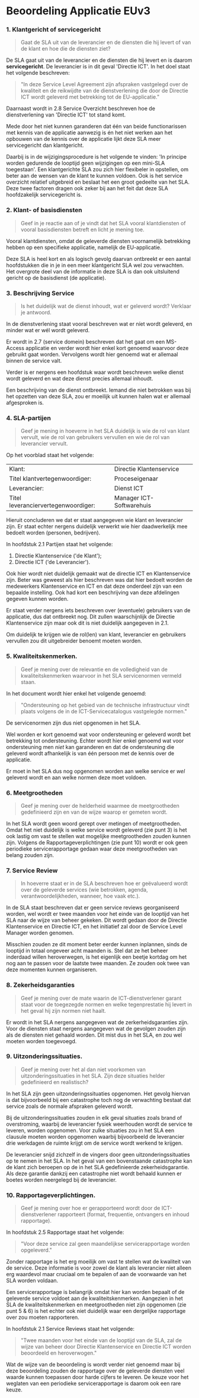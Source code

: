# Beoordeling Applicatie EUv3

### 1. Klantgericht of servicegericht
> Gaat de SLA uit van de leverancier en de diensten die hij levert of van de klant en hoe die de diensten ziet?

De SLA gaat uit van de leverancier en de diensten die hij levert en is daarom __servicegericht__. De leverancier is in dit geval 'Directie ICT'. In het doel staat het volgende beschreven:

> "In deze Service Level Agreement zijn afspraken vastgelegd over de kwaliteit en de reikwijdte van de dienstverlening die door de Directie ICT wordt geleverd met betrekking tot de EU-applicatie."

Daarnaast wordt in 2.8 Service Overzicht beschreven hoe de dienstverlening van 'Directie ICT' tot stand komt.

Mede door het niet kunnen garanderen dat één van beide functionarissen met kennis van de applicatie aanwezig is én het niet werken aan het opbouwen van de kennis over de applicatie lijkt deze SLA meer servicegericht dan klantgericht.

Daarbij is in de wijzigingsprocedure is het volgende te vinden: 'In principe worden gedurende de looptijd geen wijzigingen op een mini-SLA toegestaan'. Een klantgerichte SLA zou zich hier flexibeler in opstellen, om beter aan de wensen van de klant te kunnen voldoen. Ook is het service overzicht relatief uitgebreid en beslaat het een groot gedeelte van het SLA. Deze twee factoren dragen ook zeker bij aan het feit dat deze SLA hoofdzakelijk servicegericht is.



### 2. Klant- of basisdiensten
> Geef in je reactie aan of je vindt dat het SLA vooral klantdiensten of vooral basisdiensten betreft en licht je mening toe.

Vooral klantdiensten, omdat de geleverde diensten voornamelijk betrekking hebben op een specifieke applicatie, namelijk de EU-applicatie.

Deze SLA is heel kort en als logisch gevolg daarvan ontbreekt er een aantal hoofdstukken die in je in een meer klantgericht SLA wel zou verwachten. Het overgrote deel van de informatie in deze SLA is dan ook uitsluitend gericht op de basisdienst (de applicatie).



### 3. Beschrijving Service
> Is het duidelijk wat de dienst inhoudt, wat er geleverd wordt? Verklaar je antwoord.

In de dienstverlening staat vooral beschreven wat er níet wordt geleverd, en minder wat er wél wordt geleverd.

Er wordt in 2.7 (service domein) beschreven dat het gaat om een MS-Access applicatie en verder wordt hier enkel kort genoemd waarvoor deze gebruikt gaat worden. Vervolgens wordt hier genoemd wat er allemaal binnen de service valt.

Verder is er nergens een hoofdstuk waar wordt beschreven welke dienst wordt geleverd en wat deze dienst precies allemaal inhoudt.

Een beschrijving van de dienst ontbreekt. Iemand die niet betrokken was bij het opzetten van deze SLA, zou er moeilijk uit kunnen halen wat er allemaal afgesproken is.



### 4. SLA-partijen
> Geef je mening in hoeverre in het SLA duidelijk is wie de rol van klant vervult, wie de rol van gebruikers vervullen en wie de rol van leverancier vervult.

Op het voorblad staat het volgende:

|                                     |                          |
| :----                               | :----                    |
| Klant:                              | Directie Klantenservice  |
| Titel klantvertegenwoordiger:       | Proceseigenaar           |
| Leverancier:                        | Dienst ICT               |
| Titel leveranciervertegenwoordiger: | Manager ICT-Softwarehuis |

Hieruit concluderen we dat er staat aangegeven wie klant en leverancier zijn. Er staat echter nergens duidelijk verwerkt wie hier daadwerkelijk mee bedoelt worden (personen, bedrijven).

In hoofdstuk 2.1 Partijen staat het volgende:

1.	Directie Klantenservice ('de Klant');
2.	Directie ICT ('de Leverancier').

Ook hier wordt niet duidelijk gemaakt wat de directie ICT en Klantenservice zijn. Beter was geweest als hier beschreven was dat hier bedoelt worden de medewerkers Klantenservice en ICT en dat deze onderdeel zijn van een bepaalde instelling. Ook had kort een beschrijving van deze afdelingen gegeven kunnen worden.

Er staat verder nergens iets beschreven over (eventuele) gebruikers van de applicatie, dus dat ontbreekt nog. Dit zullen waarschijnlijk de Directie Klantenservice zijn maar ook dit is niet duidelijk aangegeven in 2.1.

Om duidelijk te krijgen wie de rol(len) van klant, leverancier en gebruikers vervullen zou dit uitgebreider benoemt moeten worden.



### 5. Kwaliteitskenmerken.
> Geef je mening over de relevantie en de volledigheid van de kwaliteitskenmerken waarvoor in het SLA servicenormen vermeld staan.

In het document wordt hier enkel het volgende genoemd:

> "Ondersteuning op het gebied van de technische infrastructuur vindt plaats volgens de in de ICT-Servicecatalogus vastgelegde normen."

De servicenormen zijn dus niet opgenomen in het SLA.

Wel worden er kort genoemd wat voor ondersteuning er geleverd wordt bet betrekking tot ondersteuning. Echter wordt hier enkel genoemd wat voor ondersteuning men _niet_ kan garanderen en dat de ondersteuning die geleverd wordt afhankelijk is van één persoon met de kennis over de applicatie.

Er moet in het SLA dus nog opgenomen worden aan welke service er _wel_ geleverd wordt en aan welke normen deze moet voldoen.



### 6. Meetgrootheden
> Geef je mening over de helderheid waarmee de meetgrootheden gedefinieerd zijn en van de wijze waarop er gemeten wordt.

In het SLA wordt geen woord gerept over metingen of meetgrootheden. Omdat het niet duidelijk is welke service wordt geleverd (zie punt 3) is het ook lastig om vast te stellen wat mogelijke meetgrootheden zouden kunnen zijn. Volgens de Rapportageverplichtingen (zie punt 10) wordt er ook geen periodieke servicerapportage gedaan waar deze meetgrootheden van belang zouden zijn.



### 7. Service Review
> In hoeverre staat er in de SLA beschreven hoe er geëvalueerd wordt over de geleverde services (wie betrokken, agenda, verantwoordelijkheden, wanneer, hoe vaak etc.).

In de SLA staat beschreven dat er geen service reviews georganiseerd worden, wel wordt er twee maanden voor het einde van de looptijd van het SLA naar de wijze van beheer gekeken. Dit wordt gedaan door de Directie Klantenservice en Directie ICT, en het initiatief zal door de Service Level Manager worden genomen.

Misschien zouden ze dit moment beter eerder kunnen inplannen, sinds de looptijd in totaal ongeveer acht maanden is. Stel dat ze het beheer inderdaad willen heroverwegen, is het eigenlijk een beetje kortdag om het nog aan te passen voor de laatste twee maanden. Ze zouden ook twee van deze momenten kunnen organiseren.



### 8. Zekerheidsgaranties
> Geef je mening over de mate waarin de ICT-dienstverlener garant staat voor de toegezegde normen en welke tegenprestatie hij levert in het geval hij zijn normen niet haalt.

Er wordt in het SLA nergens aangegeven wat de zerkerheidsgaranties zijn. Voor de diensten staat nergens aangegeven wat de gevolgen zouden zijn als de diensten niet gehaald worden. Dit mist dus in  het SLA, en zou wel moeten worden toegevoegd.



### 9. Uitzonderingssituaties.
> Geef je mening over het al dan niet voorkomen van uitzonderingssituaties in het SLA. Zijn deze situaties helder gedefinieerd en realistisch?

In het SLA zijn geen uitzonderingssituaties opgenomen. Het gevolg hiervan is dat bijvoorbeeld bij een catastrophe toch nog de verwachting bestaat dat service zoals de normale afspraken geleverd wordt.

Bij de uitzonderingssituaties zouden in elk geval situaties zoals brand of overstroming, waarbij de leverancier fysiek weerhouden wordt de service te leveren, worden opgenomen. Voor zulke situaties zou in het SLA een clausule moeten worden opgenomen waarbij bijvoorbeeld de leverancier drie werkdagen de ruimte krijgt om de service wordt werkend te krijgen.

De leverancier snijd zichzelf in de vingers door geen uitzonderingssituaties op te nemen in het SLA. In het geval van een bovenstaande catastrophe kan de klant zich beroepen op de in het SLA gedefinieerde zekerheidsgarantie. Als deze garantie dankzij een catastrophe niet wordt behaald kunnen er boetes worden neergelegd bij de leverancier.



### 10. Rapportageverplichtingen.
> Geef je mening over hoe er gerapporteerd wordt door de ICT-dienstverlener rapporteert (format, frequentie, ontvangers en inhoud rapportage).

In hoofdstuk 2.5 Rapportage staat het volgende:

> "Voor deze service zal geen maandelijkse servicerapportage worden opgeleverd."

Zonder rapportage is het erg moeilijk om vast te stellen wat de kwaliteit van de service. Deze informatie is voor zowel de klant als leverancier niet alleen erg waardevol maar cruciaal om te bepalen of aan de voorwaarde van het SLA worden voldaan.

Een servicerapportage is belangrijk omdat hier kan worden bepaalt of de geleverde service voldoet aan de kwaliteitskenmerken. Aangezien in het SLA de kwaliteitskenmerken en meetgrootheden niet zijn opgenomen (zie punt 5 & 6) is het echter ook niet duidelijk waar een dergelijke rapportage over zou moeten rapporteren.

In hoofdstuk 2.1 Service Reviews staat het volgende:

> "Twee maanden voor het einde van de looptijd van de SLA, zal de wijze van beheer door Directie Klantenservice en Directie ICT worden beoordeeld en heroverwogen."

Wat de wijze van de beoordeling is wordt verder niet genoemd maar bij deze beoordeling zouden de rapportage over de geleverde diensten veel waarde kunnen toepassen door harde cijfers te leveren. De keuze voor het weglaten van een periodieke servicerapportage is daarom ook een rare keuze.
